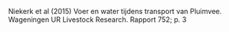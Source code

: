 Niekerk et al (2015) Voer en water tijdens transport van Pluimvee. Wageningen UR Livestock Research. Rapport 752;  p. 3